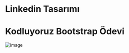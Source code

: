 # Linkedin Tasarımı 

# Kodluyoruz Bootstrap Ödevi
![image](https://user-images.githubusercontent.com/57369534/137393137-0b872d1d-0394-4b7e-801a-9aedc8dc3417.png)


